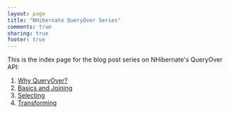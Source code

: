 ```yaml
---
layout: page
title: "NHibernate QueryOver Series"
comments: true
sharing: true
footer: true
---
```


This is the index page for the blog post series on NHibernate's QueryOver API:

1. [Why QueryOver?](../blog/2014/03/12/queryover-series-part-1-why-queryover/)
2. [Basics and Joining](../blog/2014/03/16/queryover-series-part-2-basics/)
3. [Selecting](../blog/2014/03/22/queryover-series-part-3-selecting-and-transforming/)
4. [Transforming](../blog/2014/06/19/queryover-series-part-4-transforming/)